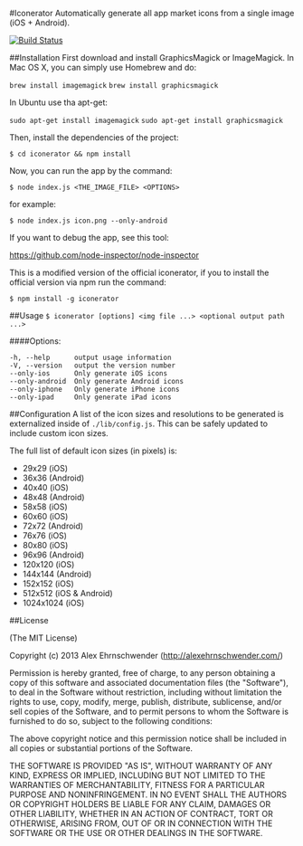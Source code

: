 #Iconerator
Automatically generate all app market icons from a single image (iOS + Android).

[![Build Status](https://secure.travis-ci.org/alexanderscott/iconerator.png)](http://travis-ci.org/alexanderscott/iconerator)

##Installation
First download and install GraphicsMagick or ImageMagick. In Mac OS X, you can simply use Homebrew and do:

`brew install imagemagick`
`brew install graphicsmagick`

In Ubuntu use tha apt-get:

`sudo apt-get install imagemagick`
`sudo apt-get install graphicsmagick`

Then, install the dependencies of the project:

`$ cd iconerator && npm install`

Now, you can run the app by the command:

`$ node index.js <THE_IMAGE_FILE> <OPTIONS>`

for example:

`$ node index.js icon.png --only-android` 

If you want to debug the app, see this tool:

https://github.com/node-inspector/node-inspector



This is a modified version of the official iconerator, if you to install the official version via npm run the command:

`$ npm install -g iconerator`


##Usage
`$ iconerator [options] <img file ...> <optional output path ...>`


  
####Options:

    -h, --help      output usage information
    -V, --version   output the version number
    --only-ios      Only generate iOS icons
    --only-android  Only generate Android icons
    --only-iphone   Only generate iPhone icons
    --only-ipad     Only generate iPad icons
    
    
##Configuration
A list of the icon sizes and resolutions to be generated is externalized inside of `./lib/config.js`.  This can be safely updated to include custom icon sizes.

The full list of default icon sizes (in pixels) is:

*  29x29 (iOS)
*  36x36 (Android)
*  40x40 (iOS)
*  48x48 (Android)
*  58x58 (iOS)
*  60x60 (iOS)
*  72x72 (Android)
*  76x76 (iOS)
*  80x80 (iOS)
*  96x96 (Android)
*  120x120 (iOS)
*  144x144 (Android)
*  152x152 (iOS)
*  512x512 (iOS & Android)
*  1024x1024 (iOS)
    

##License

(The MIT License)

Copyright (c) 2013 Alex Ehrnschwender (http://alexehrnschwender.com/)

Permission is hereby granted, free of charge, to any person obtaining
a copy of this software and associated documentation files (the
"Software"), to deal in the Software without restriction, including
without limitation the rights to use, copy, modify, merge, publish,
distribute, sublicense, and/or sell copies of the Software, and to
permit persons to whom the Software is furnished to do so, subject to
the following conditions:

The above copyright notice and this permission notice shall be
included in all copies or substantial portions of the Software.

THE SOFTWARE IS PROVIDED "AS IS", WITHOUT WARRANTY OF ANY KIND,
EXPRESS OR IMPLIED, INCLUDING BUT NOT LIMITED TO THE WARRANTIES OF
MERCHANTABILITY, FITNESS FOR A PARTICULAR PURPOSE AND
NONINFRINGEMENT. IN NO EVENT SHALL THE AUTHORS OR COPYRIGHT HOLDERS BE
LIABLE FOR ANY CLAIM, DAMAGES OR OTHER LIABILITY, WHETHER IN AN ACTION
OF CONTRACT, TORT OR OTHERWISE, ARISING FROM, OUT OF OR IN CONNECTION
WITH THE SOFTWARE OR THE USE OR OTHER DEALINGS IN THE SOFTWARE.
